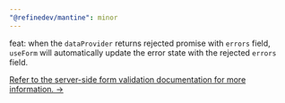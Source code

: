 ```yaml
---
"@refinedev/mantine": minor
---
```


feat: when the `dataProvider` returns rejected promise with `errors` field, `useForm` will automatically update the error state with the rejected `errors` field.

[Refer to the server-side form validation documentation for more information. →](https://refine.dev/docs/advanced-tutorials/forms/server-side-form-validation/)
